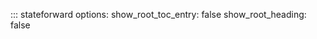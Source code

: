 ::: stateforward
    options:
      show_root_toc_entry: false
      show_root_heading: false
        
